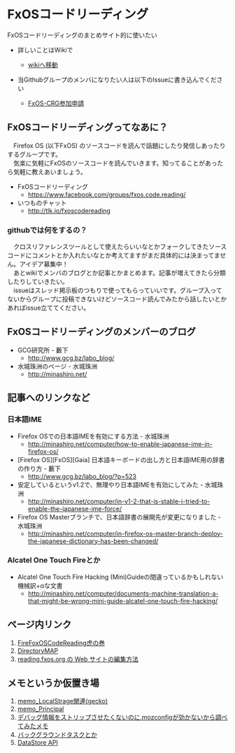 # FxOSコードリーディング

FxOSコードリーディングのまとめサイト的に使いたい

*   詳しいことはWikiで
    *   [wikiへ移動](https://github.com/FxOS-Code-Reading-Group/MainRepo/wiki "詳しい内容はこっちで管理しています。")

*   当Githubグループのメンバになりたい人は以下のIssueに書き込んでください
    *   [FxOS-CRG参加申請](https://github.com/FxOS-Code-Reading-Group/MainRepo/issues/2)

## FxOSコードリーディングってなあに？
　Firefox OS (以下FxOS) のソースコードを読んで話題にしたり発信しあったりするグループです。  
　気楽に気軽にFxOSのソースコードを読んでいきます。知ってることがあったら気軽に教えあいましょう。  

*   FxOSコードリーディング  
    *   https://www.facebook.com/groups/fxos.code.reading/
*   いつものチャット
    *   http://tlk.io/fxoscodereading

### githubでは何をするの？
　クロスリファレンスツールとして使えたらいいなとかフォークしてきたソースコードにコメントとか入れたいなとか考えてますがまだ具体的には決まってません。アイデア募集中！  
　あとwikiでメンバのブログとか記事とかまとめます。記事が増えてきたら分類したりしていきたい。  
　issueはスレッド掲示板のつもりで使ってもらっていいです。グループ入ってないからグループに投稿できないけどソースコード読んでみたから話したいとかあればissue立ててください。

## FxOSコードリーディングのメンバーのブログ
*   GCG研究所 - 藪下
    *   http://www.gcg.bz/labo_blog/
*   水城珠洲のページ - 水城珠洲
    *   http://minashiro.net/

## 記事へのリンクなど
### 日本語IME
*   Firefox OSでの日本語IMEを有効にする方法 - 水城珠洲
    *   http://minashiro.net/computer/how-to-enable-japanese-ime-in-firefox-os/
*   [Firefox OS][FxOS][Gaia] 日本語キーボードの出し方と日本語IME用の辞書の作り方 - 藪下
    *   http://www.gcg.bz/labo_blog/?p=523
*   安定しているというv1.2で、無理やり日本語IMEを有効にしてみた - 水城珠洲
    *   http://minashiro.net/computer/in-v1-2-that-is-stable-i-tried-to-enable-the-japanese-ime-force/
*   Firefox OS Masterブランチで、日本語辞書の展開先が変更になりました - 水城珠洲
    *   http://minashiro.net/computer/in-firefox-os-master-branch-deploy-the-japanese-dictionary-has-been-changed/

### Alcatel One Touch Fireとか
*   Alcatel One Touch Fire Hacking (Mini)Guideの間違っているかもしれない機械訳+αな文書 
    *   http://minashiro.net/computer/documents-machine-translation-a-that-might-be-wrong-mini-guide-alcatel-one-touch-fire-hacking/

## ページ内リンク
1. [FireFoxOSCodeReading虎の巻](https://github.com/FxOS-Code-Reading-Group/MainRepo/wiki/CodeReading)
2. [DirectoryMAP](https://github.com/FxOS-Code-Reading-Group/MainRepo/wiki/DirectoryMap)
3. [reading.fxos.org の Web サイトの編集方法](https://github.com/FxOS-Code-Reading-Group/fxos-code-reading-group.github.io/wiki/reading.fxos.org-%E3%81%AE-Web-%E3%82%B5%E3%82%A4%E3%83%88%E3%81%AE%E7%B7%A8%E9%9B%86%E6%96%B9%E6%B3%95)

## メモというか仮置き場
1. [memo_LocalStrage関連(gecko)](https://github.com/FxOS-Code-Reading-Group/MainRepo/wiki/LocalStrage)
2. [memo_Principal](https://github.com/FxOS-Code-Reading-Group/MainRepo/wiki/Principal)
3. [デバッグ情報をストリップさせたくないのに.mozconfigが効かないから調べてみたメモ](https://github.com/FxOS-Code-Reading-Group/MainRepo/wiki/.mozconfig-in-depth)
4. [バックグラウンドタスクとか](https://github.com/FxOS-Code-Reading-Group/MainRepo/wiki/Background-App)
5. [DataStore API](https://github.com/FxOS-Code-Reading-Group/MainRepo/wiki/DataStore-API)
